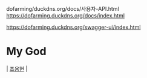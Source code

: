 dofarming/duckdns.org/docs/사용자-API.html https://dofarming.duckdns.org/docs/index.html

https://dofarming.duckdns.org/swagger-ui/index.html

# My God

 |                      [조용현](https://github.com/whdcks2252)                      |  
